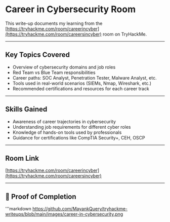 # Career in Cybersecurity Room

This write-up documents my learning from the [https://tryhackme.com/room/careerincyber](https://tryhackme.com/room/careersincyber) room on TryHackMe.

---

## Key Topics Covered

- Overview of cybersecurity domains and job roles
- Red Team vs Blue Team responsibilities
- Career paths: SOC Analyst, Penetration Tester, Malware Analyst, etc.
- Tools used in real-world scenarios (SIEMs, Nmap, Wireshark, etc.)
- Recommended certifications and resources for each career track

---

## Skills Gained

- Awareness of career trajectories in cybersecurity
- Understanding job requirements for different cyber roles
- Knowledge of hands-on tools used by professionals
- Guidance for certifications like CompTIA Security+, CEH, OSCP

---

## Room Link

[https://tryhackme.com/room/careerincyber](https://tryhackme.com/room/careersincyber)

---

## 📸 Proof of Completion

'''markdown
https://github.com/MayankQuery/tryhackme-writeups/blob/main/images/career-in-cybersecurity.png
